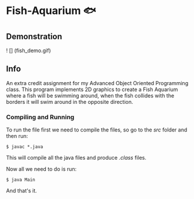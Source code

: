 # Fish-Aquarium :fish:

## Demonstration 
! [] (fish_demo.gif)

## Info
An extra credit assignment for my Advanced Object Oriented Programming class. This program implements 2D graphics to create a Fish Aquarium where a fish will be swimming around, when the fish collides with the borders it will swim around in the opposite direction. 

### Compiling and Running

To run the file first we need to compile the files, so go to the *src* folder and then run:

`$ javac *.java`

This will compile all the java files and produce *.class* files.

Now all we need to do is run:

`$ java Main`

And that's it. 
